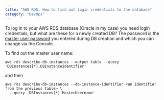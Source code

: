 ```yaml
---
title: "AWS RDS: How to find out login credentials to the database"
category: "DevOps"
---
```


To log in to your AWS RDS database (Oracle in my case) you need login credentials, but what are these for a newly created DB? 
The password is the [master user password](https://aws.amazon.com/premiumsupport/knowledge-center/reset-master-user-password-rds/)
you entered during DB creation and which you can change via the Console.

To find out the master user name:

```shell
aws rds describe-db-instances --output table --query 'DBInstances[*].DBInstanceIdentifier'
```

and then

```shell
aws rds describe-db-instances --db-instance-identifier <an identifier from the previous table> \
  --query 'DBInstances[*].MasterUsername'
```
